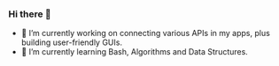 ### Hi there 👋

- 🔭 I’m currently working on connecting various APIs in my apps, plus building user-friendly GUIs.
- 🌱 I’m currently learning Bash, Algorithms and Data Structures.

<!--
**Szymon-OPS/Szymon-OPS** is a ✨ _special_ ✨ repository because its `README.md` (this file) appears on your GitHub profile.

Here are some ideas to get you started:


- 👯 I’m looking to collaborate on ...
- 🤔 I’m looking for help with ...
- 💬 Ask me about ...
